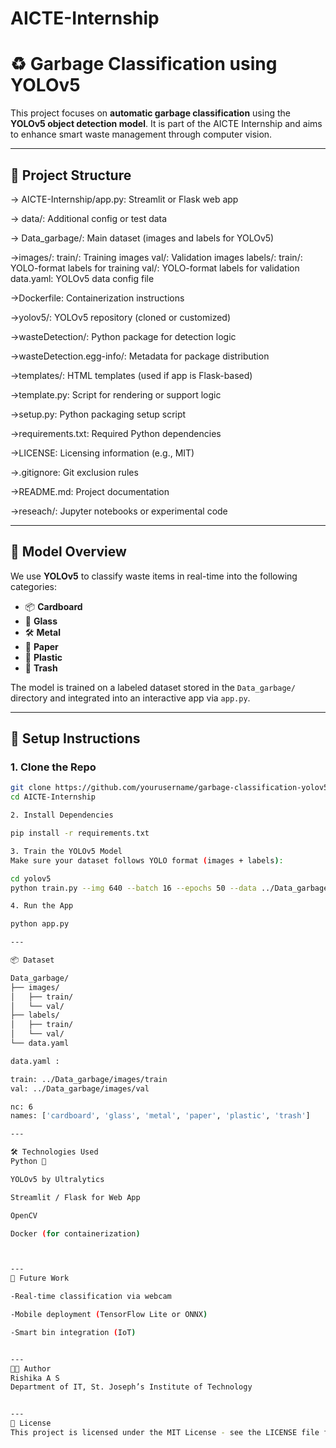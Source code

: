 # AICTE-Internship

# ♻️ Garbage Classification using YOLOv5

This project focuses on **automatic garbage classification** using the **YOLOv5 object detection model**. It is part of the AICTE Internship and aims to enhance smart waste management through computer vision.

---

## 📂 Project Structure

  -> AICTE-Internship/app.py: Streamlit or Flask web app
  
  -> data/: Additional config or test data
  
  -> Data_garbage/: Main dataset (images and labels for YOLOv5)
    
  ->images/:
      train/: Training images
      val/: Validation images
    labels/:
      train/: YOLO-format labels for training
      val/: YOLO-format labels for validation
    data.yaml: YOLOv5 data config file

  ->Dockerfile: Containerization instructions

  ->yolov5/: YOLOv5 repository (cloned or customized)

  ->wasteDetection/: Python package for detection logic

  ->wasteDetection.egg-info/: Metadata for package distribution

  ->templates/: HTML templates (used if app is Flask-based)

  ->template.py: Script for rendering or support logic

  ->setup.py: Python packaging setup script

  ->requirements.txt: Required Python dependencies

  ->LICENSE: Licensing information (e.g., MIT)

  ->.gitignore: Git exclusion rules

  ->README.md: Project documentation

  ->reseach/: Jupyter notebooks or experimental code


---
## 🧠 Model Overview

We use **YOLOv5** to classify waste items in real-time into the following categories:

- 📦 **Cardboard**  
- 🍾 **Glass**  
- 🛠️ **Metal**  
- 📄 **Paper**  
- 🧴 **Plastic**  
- 🚮 **Trash**

The model is trained on a labeled dataset stored in the `Data_garbage/` directory and integrated into an interactive app via `app.py`.

---

## 🚀 Setup Instructions

### 1. Clone the Repo

```bash
git clone https://github.com/yourusername/garbage-classification-yolov5.git
cd AICTE-Internship

2. Install Dependencies

pip install -r requirements.txt

3. Train the YOLOv5 Model
Make sure your dataset follows YOLO format (images + labels):

cd yolov5
python train.py --img 640 --batch 16 --epochs 50 --data ../Data_garbage/data.yaml --weights yolov5s.pt

4. Run the App

python app.py

---

📦 Dataset

Data_garbage/
├── images/
│   ├── train/
│   └── val/
├── labels/
│   ├── train/
│   └── val/
└── data.yaml

data.yaml :

train: ../Data_garbage/images/train
val: ../Data_garbage/images/val

nc: 6
names: ['cardboard', 'glass', 'metal', 'paper', 'plastic', 'trash']

---

🛠️ Technologies Used
Python 🐍

YOLOv5 by Ultralytics

Streamlit / Flask for Web App

OpenCV

Docker (for containerization)



---
🧪 Future Work

-Real-time classification via webcam

-Mobile deployment (TensorFlow Lite or ONNX)

-Smart bin integration (IoT)


---
👩‍💻 Author
Rishika A S
Department of IT, St. Joseph’s Institute of Technology


---
📄 License
This project is licensed under the MIT License - see the LICENSE file for details.


